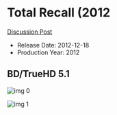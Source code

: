 # Total Recall (2012

[Discussion Post](https://www.avsforum.com/threads/bass-eq-for-filtered-movies.2995212/post-56865006)

* Release Date: 2012-12-18
* Production Year: 2012

## BD/TrueHD 5.1

![img 0](https://fanart.tv/fanart/movies/64635/moviethumb/total-recall-520e70f2b6ef0.jpg)

![img 1](https://i.imgur.com/lWwrXGj.png)


